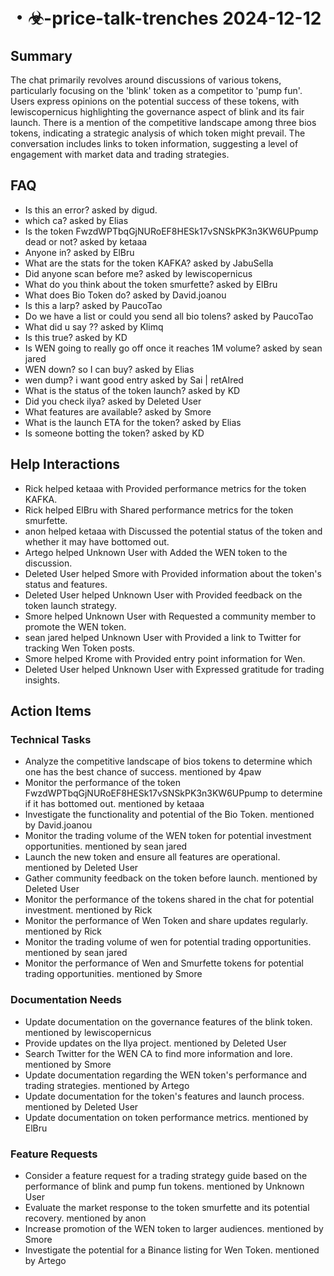# ・☣-price-talk-trenches 2024-12-12

## Summary
The chat primarily revolves around discussions of various tokens, particularly focusing on the 'blink' token as a competitor to 'pump fun'. Users express opinions on the potential success of these tokens, with lewiscopernicus highlighting the governance aspect of blink and its fair launch. There is a mention of the competitive landscape among three bios tokens, indicating a strategic analysis of which token might prevail. The conversation includes links to token information, suggesting a level of engagement with market data and trading strategies.

## FAQ
- Is this an error? asked by digud.
- which ca? asked by Elias
- Is the token FwzdWPTbqGjNURoEF8HESk17vSNSkPK3n3KW6UPpump dead or not? asked by ketaaa
- Anyone in? asked by ElBru
- What are the stats for the token KAFKA? asked by JabuSella
- Did anyone scan before me? asked by lewiscopernicus
- What do you think about the token smurfette? asked by ElBru
- What does Bio Token do? asked by David.joanou
- Is this a larp? asked by PaucoTao
- Do we have a list or could you send all bio tolens? asked by PaucoTao
- What did u say ?? asked by Klimq
- Is this true? asked by KD
- Is WEN going to really go off once it reaches 1M volume? asked by sean jared
- WEN down? so I can buy? asked by Elias
- wen dump? i want good entry asked by Sai | retAIred
- What is the status of the token launch? asked by KD
- Did you check ilya? asked by Deleted User
- What features are available? asked by Smore
- What is the launch ETA for the token? asked by Elias
- Is someone botting the token? asked by KD

## Help Interactions
- Rick helped ketaaa with Provided performance metrics for the token KAFKA.
- Rick helped ElBru with Shared performance metrics for the token smurfette.
- anon helped ketaaa with Discussed the potential status of the token and whether it may have bottomed out.
- Artego helped Unknown User with Added the WEN token to the discussion.
- Deleted User helped Smore with Provided information about the token's status and features.
- Deleted User helped Unknown User with Provided feedback on the token launch strategy.
- Smore helped Unknown User with Requested a community member to promote the WEN token.
- sean jared helped Unknown User with Provided a link to Twitter for tracking Wen Token posts.
- Smore helped Krome with Provided entry point information for Wen.
- Deleted User helped Unknown User with Expressed gratitude for trading insights.

## Action Items

### Technical Tasks
- Analyze the competitive landscape of bios tokens to determine which one has the best chance of success. mentioned by 4paw
- Monitor the performance of the token FwzdWPTbqGjNURoEF8HESk17vSNSkPK3n3KW6UPpump to determine if it has bottomed out. mentioned by ketaaa
- Investigate the functionality and potential of the Bio Token. mentioned by David.joanou
- Monitor the trading volume of the WEN token for potential investment opportunities. mentioned by sean jared
- Launch the new token and ensure all features are operational. mentioned by Deleted User
- Gather community feedback on the token before launch. mentioned by Deleted User
- Monitor the performance of the tokens shared in the chat for potential investment. mentioned by Rick
- Monitor the performance of Wen Token and share updates regularly. mentioned by Rick
- Monitor the trading volume of wen for potential trading opportunities. mentioned by sean jared
- Monitor the performance of Wen and Smurfette tokens for potential trading opportunities. mentioned by Smore

### Documentation Needs
- Update documentation on the governance features of the blink token. mentioned by lewiscopernicus
- Provide updates on the Ilya project. mentioned by Deleted User
- Search Twitter for the WEN CA to find more information and lore. mentioned by Smore
- Update documentation regarding the WEN token's performance and trading strategies. mentioned by Artego
- Update documentation for the token's features and launch process. mentioned by Deleted User
- Update documentation on token performance metrics. mentioned by ElBru

### Feature Requests
- Consider a feature request for a trading strategy guide based on the performance of blink and pump fun tokens. mentioned by Unknown User
- Evaluate the market response to the token smurfette and its potential recovery. mentioned by anon
- Increase promotion of the WEN token to larger audiences. mentioned by Smore
- Investigate the potential for a Binance listing for Wen Token. mentioned by Artego